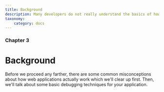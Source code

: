 ```yaml
---
title: Background
description: Many developers do not really understand the basics of how HTTP and web applications work.  This guide attempts to clarify some common misconceptions.
taxonomy:
    category: docs
---
```


### Chapter 3

# Background

Before we proceed any farther, there are some common misconceptions about how web applications actually work which we'll clear up first.  Then, we'll talk about some basic debugging techniques for your application.
